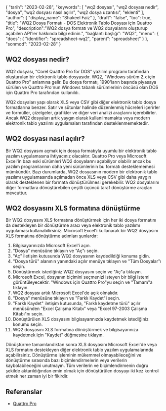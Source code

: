 {
"tarih": "2023-02-28",
  "keywords": [
"wq2 dosyası",
"wq2 dosyası nedir",
"dosya",
"wq2 dosyası nasıl açılır",
"wq2 dosya uzantısı",
"eklenti"
],
  "author": {
"display_name": "Shakeel Faiz"
},
"draft": "false",
"toc": true,
"title": "WQ2 Dosya Formatı - DOS Elektronik Tablo Dosyası için Quattro Pro",
  "description":"WQ2 dosya formatı ve WQ2 dosyalarını oluşturup açabilen API'ler hakkında bilgi edinin.",
"bağlantı başlığı": "WQ2",
  "menu": {
    "docs": {
      "identifier": "spreadsheet-wq2",
      "parent": "spreadsheet"
}
},
"sonmod": "2023-02-28"
}

## WQ2 dosyası nedir?

WQ2 dosyası, "Corel Quattro Pro for DOS" yazılım programı tarafından oluşturulan bir elektronik tablo dosyasıdır. WQ2, "Windows sürüm 2.x için Quattro Pro" anlamına gelir. Bu dosya formatı, 1990'ların başında piyasaya sürülen ve Quattro Pro'nun Windows tabanlı sürümlerinin öncüsü olan DOS için Quattro Pro tarafından kullanıldı.

WQ2 dosyaları yapı olarak XLS veya CSV gibi diğer elektronik tablo dosya formatlarına benzer. Satır ve sütunlar halinde düzenlenmiş hücreleri içerirler ve formüller, çizelgeler, grafikler ve diğer veri analizi araçlarını içerebilirler. Ancak WQ2 dosyaları artık yaygın olarak kullanılmamakta veya modern elektronik tablo yazılımı uygulamaları tarafından desteklenmemektedir.

## WQ2 dosyası nasıl açılır?

Bir WQ2 dosyasını açmak için dosya formatıyla uyumlu bir elektronik tablo yazılım uygulamasına ihtiyacınız olacaktır. Quattro Pro veya Microsoft Excel'in bazı eski sürümleri WQ2 dosyalarını açabiliyor olabilir ancak bu yazılım programlarının daha yeni sürümlerinin bu formatı desteklememesi mümkündür. Bazı durumlarda, WQ2 dosyasının modern bir elektronik tablo yazılımı uygulamasında açılmadan önce XLS veya CSV gibi daha yaygın olarak desteklenen bir formata dönüştürülmesi gerekebilir. WQ2 dosyalarını diğer formatlara dönüştürebilen çeşitli üçüncü taraf dönüştürme araçları mevcuttur.

## WQ2 dosyasını XLS formatına dönüştürme

Bir WQ2 dosyasını XLS formatına dönüştürmek için her iki dosya formatını da destekleyen bir dönüştürme aracı veya elektronik tablo yazılımı uygulaması kullanabilirsiniz. Microsoft Excel'i kullanarak bir WQ2 dosyasını XLS formatına dönüştürme adımları şunlardır:

1. Bilgisayarınızda Microsoft Excel'i açın.
2. "Dosya" menüsüne tıklayın ve "Aç"ı seçin.
3. "Aç" iletişim kutusunda WQ2 dosyasının kaydedildiği konuma gidin.
4. "Dosya türü" alanının yanındaki açılır menüye tıklayın ve "Tüm Dosyalar"ı seçin.
5. Dönüştürmek istediğiniz WQ2 dosyasını seçin ve "Aç"a tıklayın.
6. Microsoft Excel, dosyanın biçimini seçmenizi isteyen bir bilgi istemi görüntüleyecektir. "Windows için Quattro Pro"yu seçin ve "Tamam"a tıklayın.
7. WQ2 dosyası artık Microsoft Excel'de açık olmalıdır.
8. "Dosya" menüsüne tıklayın ve "Farklı Kaydet"i seçin.
9. "Farklı Kaydet" iletişim kutusunda, "Farklı kaydetme türü" açılır menüsünden "Excel Çalışma Kitabı" veya "Excel 97-2003 Çalışma Kitabı"nı seçin.
10. Dönüştürülen XLS dosyasını bilgisayarınızda kaydetmek istediğiniz konumu seçin.
11. WQ2 dosyasını XLS formatına dönüştürmek ve bilgisayarınıza kaydetmek için "Kaydet" düğmesine tıklayın.

Dönüştürme tamamlandıktan sonra XLS dosyasını Microsoft Excel'de veya XLS formatını destekleyen diğer elektronik tablo yazılım uygulamalarında açabilirsiniz. Dönüştürme işleminin mükemmel olmayabileceğini ve dönüştürme sırasında bazı biçimlendirmelerin veya verilerin kaybolabileceğini unutmayın. Tüm verilerin ve biçimlendirmenin doğru şekilde aktarıldığından emin olmak için dönüştürülen dosyayı iki kez kontrol etmek her zaman iyi bir fikirdir.

## Referanslar
* [Quattro Pro](https://en.wikipedia.org/wiki/Quattro_Pro)
